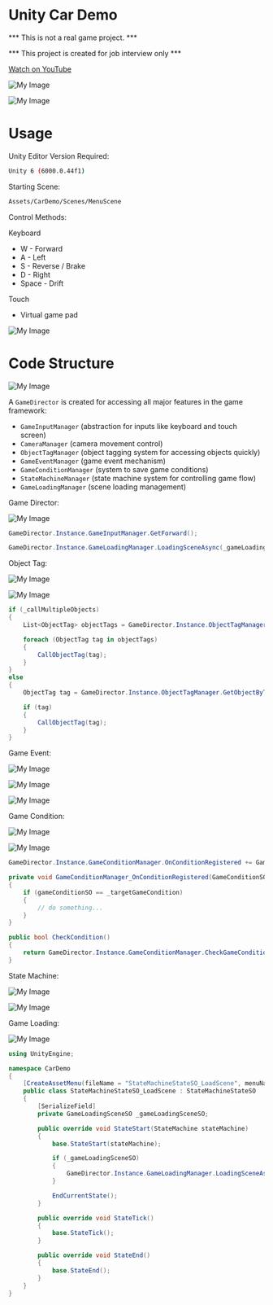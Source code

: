 # Unity Car Demo

*** This is not a real game project. ***

*** This project is created for job interview only ***

[Watch on YouTube](https://www.youtube.com/watch?v=wJs94ibcN6Y)

![My Image](ReadmeImages/MainMenuScene.jpg)

![My Image](ReadmeImages/CarDemoScene_Stage01.jpg)

# Usage
Unity Editor Version Required:
```bash
Unity 6 (6000.0.44f1)
```

Starting Scene:
```bash
Assets/CarDemo/Scenes/MenuScene
```

Control Methods:

Keyboard
- W - Forward
- A - Left
- S - Reverse / Brake
- D - Right
- Space - Drift

Touch
- Virtual game pad

![My Image](ReadmeImages/VirtualGamePadControl.jpg)  

# Code Structure
![My Image](ReadmeImages/GeneralCodeStructure.jpg)

A `GameDirector` is created for accessing all major features in the game framework:
- `GameInputManager` (abstraction for inputs like keyboard and touch screen)
- `CameraManager` (camera movement control)
- `ObjectTagManager` (object tagging system for accessing objects quickly)
- `GameEventManager` (game event mechanism)
- `GameConditionManager` (system to save game conditions)
- `StateMachineManager` (state machine system for controlling game flow)
- `GameLoadingManager` (scene loading management)

Game Director:

![My Image](ReadmeImages/GameDirector.jpg)

```csharp
GameDirector.Instance.GameInputManager.GetForward();
```

```csharp
GameDirector.Instance.GameLoadingManager.LoadingSceneAsync(_gameLoadingSceneSO);
```

Object Tag:

![My Image](ReadmeImages/ObjectTag.jpg)

![My Image](ReadmeImages/ObjectTagSO.jpg)

```csharp
if (_callMultipleObjects)
{
    List<ObjectTag> objectTags = GameDirector.Instance.ObjectTagManager.GetObjectsByTag(_objectTag);

    foreach (ObjectTag tag in objectTags)
    {
        CallObjectTag(tag);
    }
}
else
{
    ObjectTag tag = GameDirector.Instance.ObjectTagManager.GetObjectByTag(_objectTag);

    if (tag)
    {
        CallObjectTag(tag);
    }
}
```

Game Event:

![My Image](ReadmeImages/GameEventTrigger.jpg)

![My Image](ReadmeImages/GameEventSO.jpg)

![My Image](ReadmeImages/GameEventListener.jpg)

Game Condition:

![My Image](ReadmeImages/GameConditionTrigger.jpg)

![My Image](ReadmeImages/GameConditionSO.jpg)

```csharp
GameDirector.Instance.GameConditionManager.OnConditionRegistered += GameConditionManager_OnConditionRegistered;

private void GameConditionManager_OnConditionRegistered(GameConditionSO gameConditionSO)
{
    if (gameConditionSO == _targetGameCondition)
    {
        // do something...
    }
}

public bool CheckCondition()
{
    return GameDirector.Instance.GameConditionManager.CheckGameCondition(_targetGameCondition);
}
```

State Machine:

![My Image](ReadmeImages/StateMachine.jpg)

![My Image](ReadmeImages/StateMachineSO.jpg)

Game Loading:

![My Image](ReadmeImages/GameLoadingTrigger.jpg)

```csharp
using UnityEngine;

namespace CarDemo
{
    [CreateAssetMenu(fileName = "StateMachineStateSO_LoadScene", menuName = "Car Demo/SO/Game State/Load Scene")]
    public class StateMachineStateSO_LoadScene : StateMachineStateSO
    {
        [SerializeField]
        private GameLoadingSceneSO _gameLoadingSceneSO;

        public override void StateStart(StateMachine stateMachine)
        {
            base.StateStart(stateMachine);

            if (_gameLoadingSceneSO)
            {
                GameDirector.Instance.GameLoadingManager.LoadingSceneAsync(_gameLoadingSceneSO);
            }

            EndCurrentState();
        }

        public override void StateTick()
        {
            base.StateTick();
        }

        public override void StateEnd()
        {
            base.StateEnd();
        }
    }
}
```
